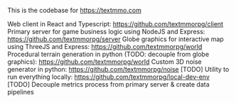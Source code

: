 This is the codebase for https://textmmo.com

Web client in React and Typescript: https://github.com/textmmorpg/client
Primary server for game business logic using NodeJS and Express: https://github.com/textmmorpg/server
Globe graphics for interactive map using ThreeJS and Express: https://github.com/textmmorpg/world
Procedural terrain generation in python (TODO: decouple from globe graphics): https://github.com/textmmorpg/world
Custom 3D noise generator in python: https://github.com/textmmorpg/noise
[TODO] Utility to run everything locally: https://github.com/textmmorpg/local-dev-env
[TODO] Decouple metrics process from primary server & create data pipelines
